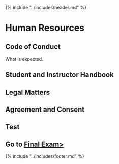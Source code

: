 {% include "../includes/header.md" %}

# Human Resources

## Code of Conduct
What is expected.

## Student and Instructor Handbook

## Legal Matters

## Agreement and Consent

<Embed googleForm here>

## Test

<Embed googleForm here>

## Go to [Final Exam>](exams/finalExam.md)

{% include "../includes/footer.md" %}
